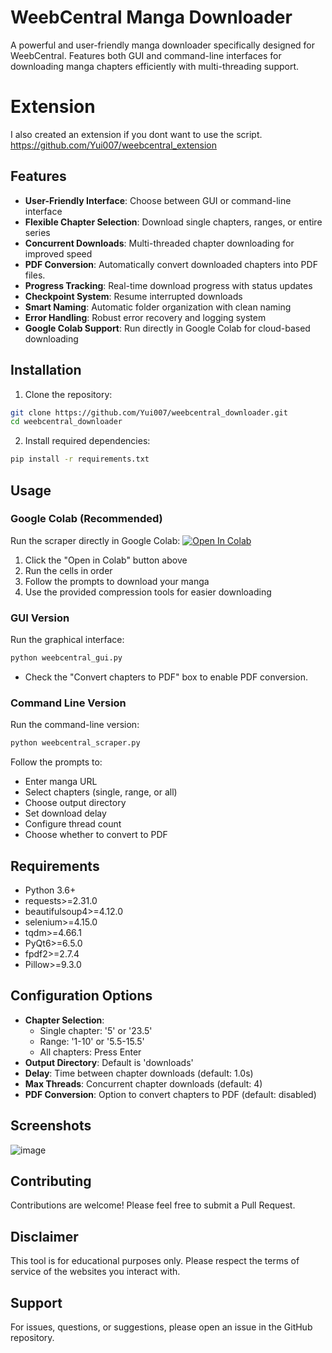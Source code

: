 # WeebCentral Manga Downloader

A powerful and user-friendly manga downloader specifically designed for WeebCentral. Features both GUI and command-line interfaces for downloading manga chapters efficiently with multi-threading support.

# Extension

I also created an extension if you dont want to use the script.
https://github.com/Yui007/weebcentral_extension

## Features

- **User-Friendly Interface**: Choose between GUI or command-line interface
- **Flexible Chapter Selection**: Download single chapters, ranges, or entire series
- **Concurrent Downloads**: Multi-threaded chapter downloading for improved speed
- **PDF Conversion**: Automatically convert downloaded chapters into PDF files.
- **Progress Tracking**: Real-time download progress with status updates
- **Checkpoint System**: Resume interrupted downloads
- **Smart Naming**: Automatic folder organization with clean naming
- **Error Handling**: Robust error recovery and logging system
- **Google Colab Support**: Run directly in Google Colab for cloud-based downloading

## Installation

1. Clone the repository:
```bash
git clone https://github.com/Yui007/weebcentral_downloader.git
cd weebcentral_downloader
```

2. Install required dependencies:
```bash
pip install -r requirements.txt
```

## Usage

### Google Colab (Recommended)
Run the scraper directly in Google Colab:
[![Open In Colab](https://colab.research.google.com/assets/colab-badge.svg)](https://colab.research.google.com/github/Yui007/weebcentral_downloader/blob/main/colab_run.ipynb)

1. Click the "Open in Colab" button above
2. Run the cells in order
3. Follow the prompts to download your manga
4. Use the provided compression tools for easier downloading

### GUI Version
Run the graphical interface:
```bash
python weebcentral_gui.py
```
- Check the "Convert chapters to PDF" box to enable PDF conversion.

### Command Line Version
Run the command-line version:
```bash
python weebcentral_scraper.py
```

Follow the prompts to:
- Enter manga URL
- Select chapters (single, range, or all)
- Choose output directory
- Set download delay
- Configure thread count
- Choose whether to convert to PDF

## Requirements

- Python 3.6+
- requests>=2.31.0
- beautifulsoup4>=4.12.0
- selenium>=4.15.0
- tqdm>=4.66.1
- PyQt6>=6.5.0
- fpdf2>=2.7.4
- Pillow>=9.3.0

## Configuration Options

- **Chapter Selection**: 
  - Single chapter: '5' or '23.5'
  - Range: '1-10' or '5.5-15.5'
  - All chapters: Press Enter
- **Output Directory**: Default is 'downloads'
- **Delay**: Time between chapter downloads (default: 1.0s)
- **Max Threads**: Concurrent chapter downloads (default: 4)
- **PDF Conversion**: Option to convert chapters to PDF (default: disabled)

## Screenshots
![image](https://github.com/user-attachments/assets/d6635638-7798-43a6-a790-f8eece059dc6)



## Contributing

Contributions are welcome! Please feel free to submit a Pull Request.

## Disclaimer

This tool is for educational purposes only. Please respect the terms of service of the websites you interact with.

## Support

For issues, questions, or suggestions, please open an issue in the GitHub repository.